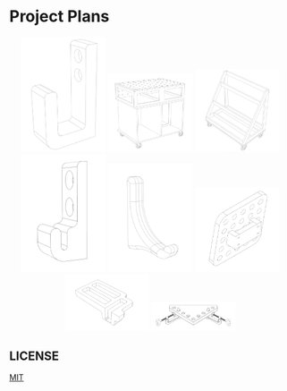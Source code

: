 # Project Plans

<p align="center">
  <img src="objects/suizan-hook/wireframe.png" width="30%"/>
  <img src="furniture/euro-bench/wireframe.png" width="30%"/>
  <img src="furniture/scrap-cart/wireframe.png" width="30%"/>
  <img src="objects/knew-hook/images/wireframe.png" width="30%"/>
  <img src="objects/board-hook/images/wireframe.png" width="30%"/>
  <img src="objects/dog-home/images/wireframe.png" width="30%"/>
  <img src="tools/cross-lap-jig/images/wireframe.png" width="30%"/>
  <img src="tools/clamping-square/images/wireframe.png" width="30%"/>
</p>

## LICENSE

[MIT](./LICENSE)
